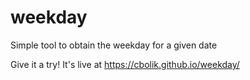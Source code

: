 # weekday
Simple tool to obtain the weekday for a given date

Give it a try! It's live at https://cbolik.github.io/weekday/
